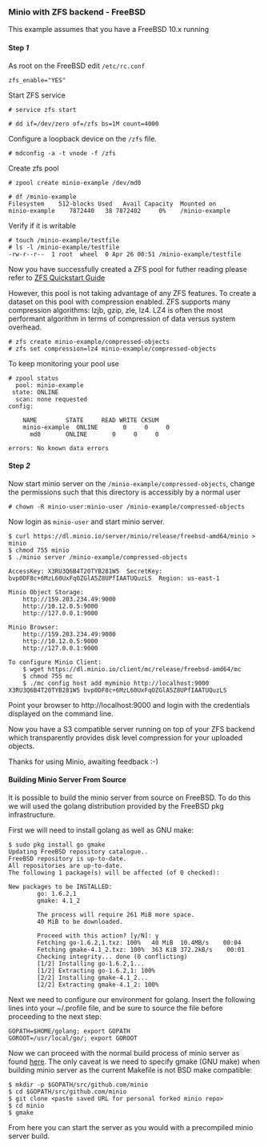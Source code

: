 ### Minio with ZFS backend - FreeBSD

This example assumes that you have a FreeBSD 10.x running

#### Step *1* 

As root on the FreeBSD edit `/etc/rc.conf`
```
zfs_enable="YES"
```

Start ZFS service
```
# service zfs start
```

```
# dd if=/dev/zero of=/zfs bs=1M count=4000
```

Configure a loopback device on the `/zfs` file. 
```
# mdconfig -a -t vnode -f /zfs
```

Create zfs pool
```
# zpool create minio-example /dev/md0
```

```
# df /minio-example
Filesystem    512-blocks Used   Avail Capacity  Mounted on
minio-example    7872440   38 7872402     0%    /minio-example
```

Verify if it is writable
```
# touch /minio-example/testfile
# ls -l /minio-example/testfile
-rw-r--r--  1 root  wheel  0 Apr 26 00:51 /minio-example/testfile
```

Now you have successfully created a ZFS pool for futher reading please refer to [ZFS Quickstart Guide](https://www.freebsd.org/doc/handbook/zfs-quickstart.html)

However, this pool is not taking advantage of any ZFS features. To create a dataset on this pool with compression enabled.  ZFS supports many compression algorithms: lzjb, gzip, zle, lz4.  LZ4 is often the most performant algorithm in terms of compression of data versus system overhead.


```
# zfs create minio-example/compressed-objects
# zfs set compression=lz4 minio-example/compressed-objects
```

To keep monitoring your pool use

```
# zpool status
  pool: minio-example
 state: ONLINE
  scan: none requested
config:

	NAME        STATE     READ WRITE CKSUM
	minio-example  ONLINE       0     0     0
	  md0       ONLINE       0     0     0

errors: No known data errors
```

#### Step *2*

Now start minio server on the ``/minio-example/compressed-objects``, change the permissions such that this directory is accessibly by a normal user

```
# chown -R minio-user:minio-user /minio-example/compressed-objects
```

Now login as ``minio-user`` and start minio server. 

```
$ curl https://dl.minio.io/server/minio/release/freebsd-amd64/minio > minio
$ chmod 755 minio
$ ./minio server /minio-example/compressed-objects

AccessKey: X3RU3Q6B4T20TYB281W5  SecretKey: bvp0DF8c+6MzL60UxFqOZGlA5Z8UPfIAATUQuzLS  Region: us-east-1

Minio Object Storage:
    http://159.203.234.49:9000
    http://10.12.0.5:9000
    http://127.0.0.1:9000

Minio Browser:
    http://159.203.234.49:9000
    http://10.12.0.5:9000
    http://127.0.0.1:9000

To configure Minio Client:
    $ wget https://dl.minio.io/client/mc/release/freebsd-amd64/mc
    $ chmod 755 mc
    $ ./mc config host add myminio http://localhost:9000 X3RU3Q6B4T20TYB281W5 bvp0DF8c+6MzL60UxFqOZGlA5Z8UPfIAATUQuzLS
```

Point your browser to http://localhost:9000 and login with the credentials displayed on the command line. 

Now you have a S3 compatible server running on top of your ZFS backend which transparently provides disk level compression for your uploaded objects.

Thanks for using Minio, awaiting feedback :-) 

#### Building Minio Server From Source

It is possible to build the minio server from source on FreeBSD.  To do this we will used the golang distribution provided by the FreeBSD pkg infrastructure.

First we will need to install golang as well as GNU make:

```
$ sudo pkg install go gmake
Updating FreeBSD repository catalogue..
FreeBSD repository is up-to-date.
All repositories are up-to-date.
The following 1 package(s) will be affected (of 0 checked):

New packages to be INSTALLED:
        go: 1.6.2,1
        gmake: 4.1_2

        The process will require 261 MiB more space.
        40 MiB to be downloaded.

        Proceed with this action? [y/N]: y
        Fetching go-1.6.2,1.txz: 100%   40 MiB  10.4MB/s    00:04
        Fetching gmake-4.1_2.txz: 100%  363 KiB 372.2kB/s    00:01
        Checking integrity... done (0 conflicting)
        [1/2] Installing go-1.6.2,1...
        [1/2] Extracting go-1.6.2,1: 100%
        [2/2] Installing gmake-4.1_2...
        [2/2] Extracting gmake-4.1_2: 100%
```

Next we need to configure our environment for golang.  Insert the following lines into your ~/.profile file, and be sure to source the file before proceeding to the next step:

```
GOPATH=$HOME/golang; export GOPATH
GOROOT=/usr/local/go/; export GOROOT
```

Now we can proceed with the normal build process of minio server as found [here](https://github.com/nomadlogic/minio/blob/master/CONTRIBUTING.md).  The only caveat is we need to specify gmake (GNU make) when building minio server as the current Makefile is not BSD make compatible:

```
$ mkdir -p $GOPATH/src/github.com/minio
$ cd $GOPATH/src/github.com/minio
$ git clone <paste saved URL for personal forked minio repo>
$ cd minio
$ gmake
```

From here you can start the server as you would with a precompiled minio server build.
